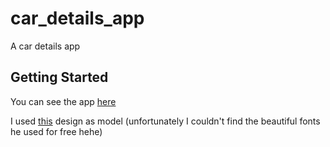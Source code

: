 # car_details_app

A car details app

## Getting Started

You can see the app [here](https://ramonremo.github.io/car_details/#/)


I used [this](https://dribbble.com/shots/20550406-Race-Cars-App-Concept) design as model (unfortunately I couldn't find the beautiful fonts he used for free hehe)

